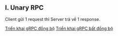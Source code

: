 
## I. Unary RPC
Client gửi 1 request thì Server trả về 1 response.

[Triển khai gRPC đồng bộ](./1-grpc-sync/README.md)
[Triển khai gRPC bất đồng bộ](./2-grpc-async/README.md)